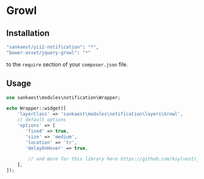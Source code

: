 # Growl

Installation
--------

```bash
"sankaest/yii2-notification": "*",
"bower-asset/jquery-growl": "*"
```

to the ```require``` section of your `composer.json` file.


Usage
-----

```php
use sankaest\modules\notification\Wrapper;

echo Wrapper::widget([
    'layerClass' => 'sankaest\modules\notification\layers\Growl',
    // default options
    'options' => [
       'fixed' => true,
       'size' => 'medium',
       'location' => 'tr',
       'delayOnHover' => true,

        // and more for this library here https://github.com/ksylvest/jquery-growl
    ],
]);

```
